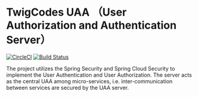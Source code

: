 # TwigCodes UAA （User Authorization and Authentication Server）

[![CircleCI](https://circleci.com/gh/TwigCodes/twig-uaa.svg?style=svg)](https://circleci.com/gh/TwigCodes/twig-uaa)
[![Build Status](https://travis-ci.org/TwigCodes/twig-uaa.svg?branch=master)](https://travis-ci.org/TwigCodes/twig-uaa)

The project utilizes the Spring Security and Spring Cloud Security to implement the User Authentication and User Authorization. The server acts as the central UAA among micro-services, i.e. inter-communication between services are secured by the UAA server.
